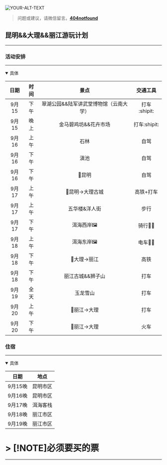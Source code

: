 <picture>
 <source media="(prefers-color-scheme: dark)" srcset="YOUR-DARKMODE-IMAGE">
 <source media="(prefers-color-scheme: light)" srcset="YOUR-LIGHTMODE-IMAGE">
 <img alt="YOUR-ALT-TEXT" src="YOUR-DEFAULT-IMAGE">
</picture>

>问题或建议，请微信留言。**[404notfound](#jump_8)**
##  昆明&&大理&&丽江游玩计划

---
### 活动安排
---
<details open >

  <summary>具体</summary>
  
| 日期   |时间 |景点 |  交通工具|
|:-----:|:--:|:-------------:|:--: |
| 9月15 |下午| 翠湖公园&&陆军讲武堂博物馆（云南大学） | 打车 :shipit:|
| 9月15 |晚上| 金马碧鸡坊&&花卉市场 | 打车:shipit: |
| 9月16 | 上午 | 石林 | 自驾 |
| 9月16 | 下午 |滇池 | 自驾 |
| 9月16 | 下午| :red_circle:昆明 | 自驾 |
| 9月17 | 上午| :red_circle:昆明→大理古城 | 高铁+打车 |
| 9月17 | 上午| 五华楼&洋人街 | 步行 |
| 9月17 | 下午| 洱海西岸:framed_picture:	 | 骑行:biking_man: |
| 9月18| 上午| 洱海东岸:framed_picture:	 | 电车:mountain_biking_woman: |
| 9月18| 下午| :red_circle:大理→丽江 | 高铁 |
| 9月18| 下午| 丽江古城&&狮子山 | 打车 |
| 9月19| 全天| 玉龙雪山 | 打车 |
| 9月20| 上午| :red_circle:丽江→大理 | 打车 |
| 9月20| 下午| :red_circle:丽江→大理 | 火车 |

</details>

### 住宿
---

<details open >
  
<summary>具体</summary>
  
| 日期   |地点 |
|:-----:|:--:|
| 9月15晚 |昆明市区|
| 9月16晚 |昆明市区|
| 9月17晚 |洱海客栈|
| 9月18晚 |丽江市区|
| 9月19晚 |丽江市区|

</details>

# > [!NOTE]必须要买的票
---

